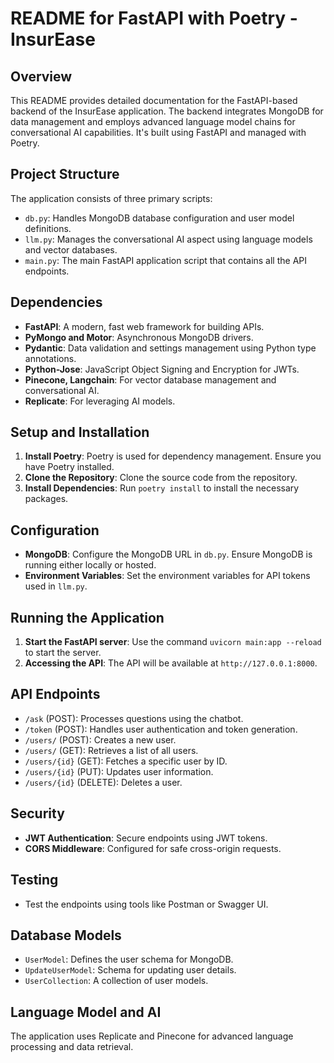 # README for FastAPI with Poetry - InsurEase

## Overview

This README provides detailed documentation for the FastAPI-based backend of the InsurEase application. The backend integrates MongoDB for data management and employs advanced language model chains for conversational AI capabilities. It's built using FastAPI and managed with Poetry.

## Project Structure

The application consists of three primary scripts:

- `db.py`: Handles MongoDB database configuration and user model definitions.
- `llm.py`: Manages the conversational AI aspect using language models and vector databases.
- `main.py`: The main FastAPI application script that contains all the API endpoints.

## Dependencies

- **FastAPI**: A modern, fast web framework for building APIs.
- **PyMongo and Motor**: Asynchronous MongoDB drivers.
- **Pydantic**: Data validation and settings management using Python type annotations.
- **Python-Jose**: JavaScript Object Signing and Encryption for JWTs.
- **Pinecone, Langchain**: For vector database management and conversational AI.
- **Replicate**: For leveraging AI models.

## Setup and Installation

1. **Install Poetry**: Poetry is used for dependency management. Ensure you have Poetry installed.
2. **Clone the Repository**: Clone the source code from the repository.
3. **Install Dependencies**: Run `poetry install` to install the necessary packages.

## Configuration

- **MongoDB**: Configure the MongoDB URL in `db.py`. Ensure MongoDB is running either locally or hosted.
- **Environment Variables**: Set the environment variables for API tokens used in `llm.py`.

## Running the Application

1. **Start the FastAPI server**: Use the command `uvicorn main:app --reload` to start the server.
2. **Accessing the API**: The API will be available at `http://127.0.0.1:8000`.

## API Endpoints

- `/ask` (POST): Processes questions using the chatbot.
- `/token` (POST): Handles user authentication and token generation.
- `/users/` (POST): Creates a new user.
- `/users/` (GET): Retrieves a list of all users.
- `/users/{id}` (GET): Fetches a specific user by ID.
- `/users/{id}` (PUT): Updates user information.
- `/users/{id}` (DELETE): Deletes a user.

## Security

- **JWT Authentication**: Secure endpoints using JWT tokens.
- **CORS Middleware**: Configured for safe cross-origin requests.

## Testing

- Test the endpoints using tools like Postman or Swagger UI.

## Database Models

- `UserModel`: Defines the user schema for MongoDB.
- `UpdateUserModel`: Schema for updating user details.
- `UserCollection`: A collection of user models.

## Language Model and AI

The application uses Replicate and Pinecone for advanced language processing and data retrieval.
